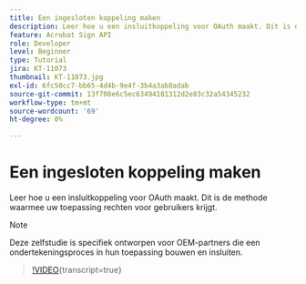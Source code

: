 ```yaml
---
title: Een ingesloten koppeling maken
description: Leer hoe u een insluitkoppeling voor OAuth maakt. Dit is de methode waarvoor uw toepassing rechten voor gebruikers krijgt
feature: Acrobat Sign API
role: Developer
level: Beginner
type: Tutorial
jira: KT-11073
thumbnail: KT-11073.jpg
exl-id: 6fc50cc7-bb65-4d4b-9e4f-3b4a3ab8adab
source-git-commit: 13f708e6c5ec63494181312d2e83c32a54345232
workflow-type: tm+mt
source-wordcount: '69'
ht-degree: 0%

---
```


# Een ingesloten koppeling maken

Leer hoe u een insluitkoppeling voor OAuth maakt. Dit is de methode waarmee uw toepassing rechten voor gebruikers krijgt.

>[!NOTE]
>
>Deze zelfstudie is specifiek ontworpen voor OEM-partners die een ondertekeningsproces in hun toepassing bouwen en insluiten.

>[!VIDEO](https://video.tv.adobe.com/v/347349?hidetitle=true){transcript=true}
